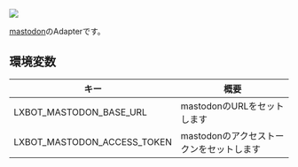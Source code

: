 [![](http://img.shields.io/badge/godoc-reference-5272B4.svg?style=flat-square)](https://godoc.org/github.com/lxbot/adapter-mastodon)

[mastodon](https://github.com/tootsuite/mastodon)のAdapterです。

## 環境変数

| キー | 概要 |
| ---- | ---- |
| LXBOT_MASTODON_BASE_URL | mastodonのURLをセットします |
| LXBOT_MASTODON_ACCESS_TOKEN | mastodonのアクセストークンをセットします |